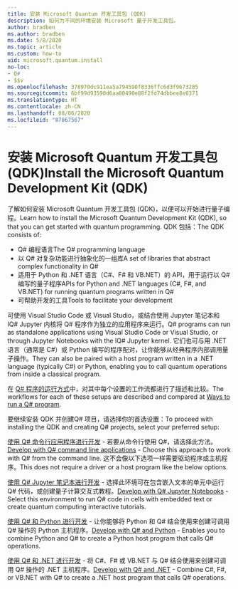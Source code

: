 ```yaml
---
title: 安装 Microsoft Quantum 开发工具包 (QDK)
description: 如何为不同的环境安装 Microsoft 量子开发工具包。
author: bradben
ms.author: bradben
ms.date: 5/8/2020
ms.topic: article
ms.custom: how-to
uid: microsoft.quantum.install
no-loc:
- Q#
- $$v
ms.openlocfilehash: 378970dc911ea5a794590f8336ffc6d3f9673285
ms.sourcegitcommit: 6bf99d93590d6aa80490e88f2fd74dbbee8e0371
ms.translationtype: HT
ms.contentlocale: zh-CN
ms.lasthandoff: 08/06/2020
ms.locfileid: "87867567"
---
```

# <a name="install-the-microsoft-quantum-development-kit-qdk"></a><span data-ttu-id="ca754-103">安装 Microsoft Quantum 开发工具包 (QDK)</span><span class="sxs-lookup"><span data-stu-id="ca754-103">Install the Microsoft Quantum Development Kit (QDK)</span></span>

<span data-ttu-id="ca754-104">了解如何安装 Microsoft Quantum 开发工具包 (QDK)，以便可以开始进行量子编程。</span><span class="sxs-lookup"><span data-stu-id="ca754-104">Learn how to install the Microsoft Quantum Development Kit (QDK), so that you can get started with quantum programming.</span></span> <span data-ttu-id="ca754-105">QDK 包括：</span><span class="sxs-lookup"><span data-stu-id="ca754-105">The QDK consists of:</span></span>

- <span data-ttu-id="ca754-106">Q# 编程语言</span><span class="sxs-lookup"><span data-stu-id="ca754-106">The Q# programming language</span></span>
- <span data-ttu-id="ca754-107">以 Q# 对复杂功能进行抽象化的一组库</span><span class="sxs-lookup"><span data-stu-id="ca754-107">A set of libraries that abstract complex functionality in Q#</span></span>
- <span data-ttu-id="ca754-108">适用于 Python 和 .NET 语言（C#、F# 和 VB.NET）的 API，用于运行以 Q# 编写的量子程序</span><span class="sxs-lookup"><span data-stu-id="ca754-108">APIs for Python and .NET languages (C#, F#, and VB.NET) for running quantum programs written in Q#</span></span>
- <span data-ttu-id="ca754-109">可帮助开发的工具</span><span class="sxs-lookup"><span data-stu-id="ca754-109">Tools to facilitate your development</span></span>

<span data-ttu-id="ca754-110">可使用 Visual Studio Code 或 Visual Studio，或结合使用 Jupyter 笔记本和 IQ# Jupyter 内核将 Q# 程序作为独立的应用程序来运行。</span><span class="sxs-lookup"><span data-stu-id="ca754-110">Q# programs can run as standalone applications using Visual Studio Code or Visual Studio, or through Jupyter Notebooks with the IQ# Jupyter kernel.</span></span>
<span data-ttu-id="ca754-111">它们也可与用 .NET 语言（通常是 C#）或 Python 编写的程序配对，让你能够从经典程序内部调用量子操作。</span><span class="sxs-lookup"><span data-stu-id="ca754-111">They can also be paired with a host program written in a .NET language (typically C#) or Python, enabling you to call quantum operations from inside a classical program.</span></span>

<span data-ttu-id="ca754-112">在 [Q# 程序的运行方式](xref:microsoft.quantum.guide.host-programs)中，对其中每个设置的工作流都进行了描述和比较。</span><span class="sxs-lookup"><span data-stu-id="ca754-112">The workflows for each of these setups are described and compared at [Ways to run a Q# program](xref:microsoft.quantum.guide.host-programs).</span></span>

<span data-ttu-id="ca754-113">要继续安装 QDK 并创建Q# 项目，请选择你的首选设置：</span><span class="sxs-lookup"><span data-stu-id="ca754-113">To proceed with installing the QDK and creating Q# projects, select your preferred setup:</span></span>

<span data-ttu-id="ca754-114">[使用 Q# 命令行应用程序进行开发](xref:microsoft.quantum.install.standalone) - 若要从命令行使用 Q#，请选择此方法。</span><span class="sxs-lookup"><span data-stu-id="ca754-114">[Develop with Q# command line applications](xref:microsoft.quantum.install.standalone) - Choose this approach to work with Q# from the command line.</span></span> <span data-ttu-id="ca754-115">这不会像以下选项一样需要驱动程序或主机程序。</span><span class="sxs-lookup"><span data-stu-id="ca754-115">This does not require a driver or a host program like the below options.</span></span>

<span data-ttu-id="ca754-116">[使用 Q# Jupyter 笔记本进行开发](xref:microsoft.quantum.install.jupyter) - 选择此环境可在包含嵌入文本的单元中运行 Q# 代码，或创建量子计算交互式教程。</span><span class="sxs-lookup"><span data-stu-id="ca754-116">[Develop with Q# Jupyter Notebooks](xref:microsoft.quantum.install.jupyter) - Select this environment to run Q# code in cells with embedded text or create quantum computing interactive tutorials.</span></span> 

<span data-ttu-id="ca754-117">[使用 Q# 和 Python 进行开发](xref:microsoft.quantum.install.python) - 让你能够将 Python 和 Q# 结合使用来创建可调用 Q# 操作的 Python 主机程序。</span><span class="sxs-lookup"><span data-stu-id="ca754-117">[Develop with Q# and Python](xref:microsoft.quantum.install.python) - Enables you to combine Python and Q# to create a Python host program that calls Q# operations.</span></span>

<span data-ttu-id="ca754-118">[使用 Q# 和 .NET 进行开发](xref:microsoft.quantum.install.cs) - 将 C#、F# 或 VB.NET 与 Q# 结合使用来创建可调用 Q# 操作的 .NET 主机程序。</span><span class="sxs-lookup"><span data-stu-id="ca754-118">[Develop with Q# and .NET](xref:microsoft.quantum.install.cs) - Combine C#, F#, or VB.NET with Q# to create a .NET host program that calls Q# operations.</span></span>
